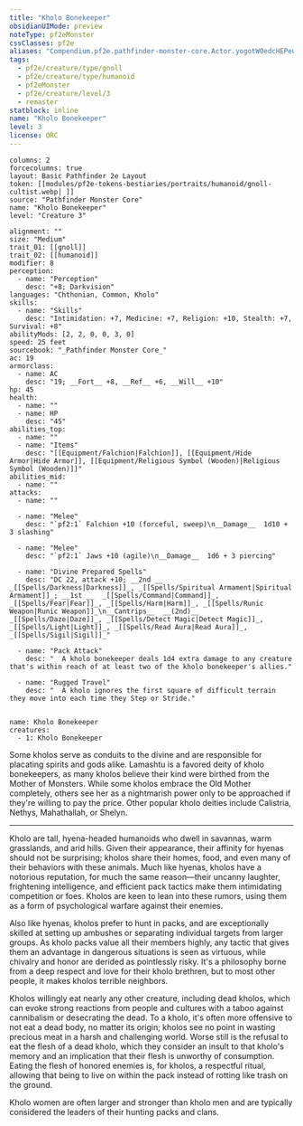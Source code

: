 ```yaml
---
title: "Kholo Bonekeeper"
obsidianUIMode: preview
noteType: pf2eMonster
cssClasses: pf2e
aliases: "Compendium.pf2e.pathfinder-monster-core.Actor.yogotW0edcHEPeuR" 
tags:
  - pf2e/creature/type/gnoll
  - pf2e/creature/type/humanoid
  - pf2eMonster
  - pf2e/creature/level/3
  - remaster
statblock: inline
name: "Kholo Bonekeeper"
level: 3
license: ORC
---
```


```statblock
columns: 2
forcecolumns: true
layout: Basic Pathfinder 2e Layout
token: [[modules/pf2e-tokens-bestiaries/portraits/humanoid/gnoll-cultist.webp| ]]
source: "Pathfinder Monster Core"
name: "Kholo Bonekeeper"
level: "Creature 3"

alignment: ""
size: "Medium"
trait_01: [[gnoll]]
trait_02: [[humanoid]]
modifier: 8
perception:
  - name: "Perception"
    desc: "+8; Darkvision"
languages: "Chthonian, Common, Kholo"
skills:
  - name: "Skills"
    desc: "Intimidation: +7, Medicine: +7, Religion: +10, Stealth: +7, Survival: +8"
abilityMods: [2, 2, 0, 0, 3, 0]
speed: 25 feet
sourcebook: "_Pathfinder Monster Core_"
ac: 19
armorclass:
  - name: AC
    desc: "19; __Fort__ +8, __Ref__ +6, __Will__ +10"
hp: 45
health:
  - name: ""
  - name: HP
    desc: "45"
abilities_top:
  - name: ""
  - name: "Items"
    desc: "[[Equipment/Falchion|Falchion]], [[Equipment/Hide Armor|Hide Armor]], [[Equipment/Religious Symbol (Wooden)|Religious Symbol (Wooden)]]"
abilities_mid:
  - name: ""
attacks:
  - name: ""

  - name: "Melee"
    desc: "`pf2:1` Falchion +10 (forceful, sweep)\n__Damage__  1d10 + 3 slashing"

  - name: "Melee"
    desc: "`pf2:1` Jaws +10 (agile)\n__Damage__  1d6 + 3 piercing"

  - name: "Divine Prepared Spells"
    desc: "DC 22, attack +10; __2nd __  _[[Spells/Darkness|Darkness]]_, _[[Spells/Spiritual Armament|Spiritual Armament]]_; __1st __  _[[Spells/Command|Command]]_, _[[Spells/Fear|Fear]]_, _[[Spells/Harm|Harm]]_, _[[Spells/Runic Weapon|Runic Weapon]]_\n__Cantrips__  __(2nd)__ _[[Spells/Daze|Daze]]_, _[[Spells/Detect Magic|Detect Magic]]_, _[[Spells/Light|Light]]_, _[[Spells/Read Aura|Read Aura]]_, _[[Spells/Sigil|Sigil]]_"

  - name: "Pack Attack"
    desc: "  A kholo bonekeeper deals 1d4 extra damage to any creature that's within reach of at least two of the kholo bonekeeper's allies."

  - name: "Rugged Travel"
    desc: "  A kholo ignores the first square of difficult terrain they move into each time they Step or Stride."
 
```

```encounter-table
name: Kholo Bonekeeper
creatures:
  - 1: Kholo Bonekeeper
```



Some kholos serve as conduits to the divine and are responsible for placating spirits and gods alike. Lamashtu is a favored deity of kholo bonekeepers, as many kholos believe their kind were birthed from the Mother of Monsters. While some kholos embrace the Old Mother completely, others see her as a nightmarish power only to be approached if they're willing to pay the price. Other popular kholo deities include Calistria, Nethys, Mahathallah, or Shelyn.

* * *

Kholo are tall, hyena-headed humanoids who dwell in savannas, warm grasslands, and arid hills. Given their appearance, their affinity for hyenas should not be surprising; kholos share their homes, food, and even many of their behaviors with these animals. Much like hyenas, kholos have a notorious reputation, for much the same reason—their uncanny laughter, frightening intelligence, and efficient pack tactics make them intimidating competition or foes. Kholos are keen to lean into these rumors, using them as a form of psychological warfare against their enemies.

Also like hyenas, kholos prefer to hunt in packs, and are exceptionally skilled at setting up ambushes or separating individual targets from larger groups. As kholo packs value all their members highly, any tactic that gives them an advantage in dangerous situations is seen as virtuous, while chivalry and honor are derided as pointlessly risky. It's a philosophy borne from a deep respect and love for their kholo brethren, but to most other people, it makes kholos terrible neighbors.

Kholos willingly eat nearly any other creature, including dead kholos, which can evoke strong reactions from people and cultures with a taboo against cannibalism or desecrating the dead. To a kholo, it's often more offensive to not eat a dead body, no matter its origin; kholos see no point in wasting precious meat in a harsh and challenging world. Worse still is the refusal to eat the flesh of a dead kholo, which they consider an insult to that kholo's memory and an implication that their flesh is unworthy of consumption. Eating the flesh of honored enemies is, for kholos, a respectful ritual, allowing that being to live on within the pack instead of rotting like trash on the ground.

Kholo women are often larger and stronger than kholo men and are typically considered the leaders of their hunting packs and clans.

